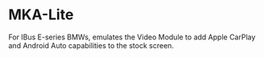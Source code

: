 # MKA-Lite
For IBus E-series BMWs, emulates the Video Module to add Apple CarPlay and Android Auto capabilities to the stock screen.
